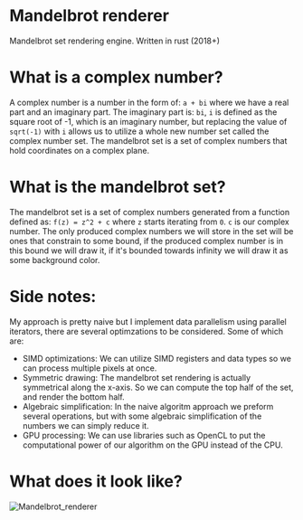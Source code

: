 # Mandelbrot renderer
Mandelbrot set rendering engine. Written in rust (2018+)

# What is a complex number?
A complex number is a number in the form of: ``a + bi`` where we have a real part and an imaginary part. The imaginary part is: ``bi``, ``i`` is defined as the square root of -1, which is an imaginary number, but replacing the value of ``sqrt(-1)`` with ``i`` allows us to utilize a whole new number set called the complex number set. The mandelbrot set is a set of complex numbers that hold coordinates on a complex plane.

# What is the mandelbrot set? 
The mandelbrot set is a set of complex numbers generated from a function defined as: ``f(z) = z^2 + c`` where ``z`` starts iterating from ``0``. ``c`` is our complex number. The only produced complex numbers we will store in the set will be ones that constrain to some bound, if the produced complex number is in this bound we will draw it, if it's bounded towards infinity we will draw it as some background color.

# Side notes:
My approach is pretty naive but I implement data parallelism using parallel iterators, there are several optimzations to be considered. Some of which are:
  * SIMD optimizations: We can utilize SIMD registers and data types so we can process multiple pixels at once.
  * Symmetric drawing: The mandelbrot set rendering is actually symmetrical along the x-axis. So we can compute the top half of the set, and render the bottom half.
  * Algebraic simplification: In the naive algoritm approach we preform several operations, but with some algebraic simplification of the numbers we can simply reduce it.
  * GPU processing: We can use libraries such as OpenCL to put the computational power of our algorithm on the GPU instead of the CPU.

# What does it look like?
![Mandelbrot_renderer](https://github.com/LLayta/Mandelbrot_renderer/blob/main/images/mandelbrot.png)
